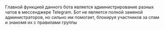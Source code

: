 Главной функцией данного бота является администрирование разных чатов в мессенджере Telegram. Бот не является полной заменой администраторов, но сильно им помогает, блокируя участников за спам и знакомя их с правилами группы
